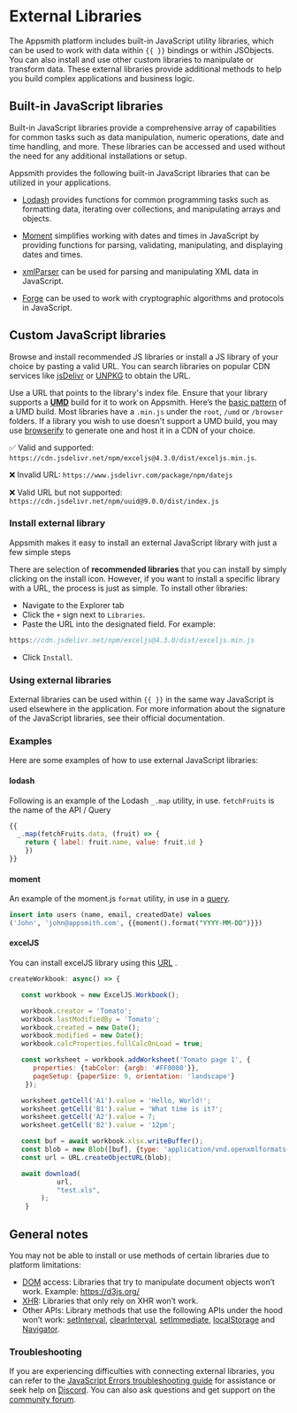 # External Libraries

The Appsmith platform includes built-in JavaScript utility libraries, which can be used to work with data within `{{ }}` bindings or within JSObjects. You can also install and use other custom libraries to manipulate or transform data. These external libraries provide additional methods to help you build complex applications and business logic.



## Built-in JavaScript libraries

Built-in JavaScript libraries provide a comprehensive array of capabilities for common tasks such as data manipulation, numeric operations, date and time handling, and more. These libraries can be accessed and used without the need for any additional installations or setup.

 <VideoEmbed host="youtube" videoId="tqJna718tj4" title="Using Built-in Libraries in Appsmith" caption="Using Built-in Libraries in Appsmith"/> 

Appsmith provides the following built-in JavaScript libraries that can be utilized in your applications.

* [Lodash](https://lodash.com/docs/4.17.15) provides functions for common programming tasks such as formatting data, iterating over collections, and manipulating arrays and objects.

* [Moment](https://momentjs.com/docs/) simplifies working with dates and times in JavaScript by providing functions for parsing, validating, manipulating, and displaying dates and times.

* [xmlParser](https://naturalintelligence.github.io/fast-xml-parser/) can be used for parsing and manipulating XML data in JavaScript.

* [Forge](https://github.com/digitalbazaar/forge) can be used to work with cryptographic algorithms and protocols in JavaScript.


## Custom JavaScript libraries

Browse and install recommended JS libraries or install a JS library of your choice by pasting a valid URL. You can search libraries on popular CDN services like [jsDelivr](https://www.jsdelivr.com/) or [UNPKG](https://unpkg.com/) to obtain the URL.

Use a URL that points to the library's index file. Ensure that your library supports a **[UMD](https://github.com/umdjs/umd)** build for it to work on Appsmith. Here’s the [basic pattern](https://github.com/umdjs/umd/blob/master/templates/commonjsStrict.js) of a UMD build. Most libraries have a `.min.js` under the `root`, `/umd` or `/browser` folders. If a library you wish to use doesn't support a UMD build, you may use [browserify](https://browserify.org/) to generate one and host it in a CDN of your choice.


✅ Valid and supported:  `https://cdn.jsdelivr.net/npm/exceljs@4.3.0/dist/exceljs.min.js`. 

❌ Invalid URL: `https://www.jsdelivr.com/package/npm/datejs`

❌ Valid URL but not supported: `https://cdn.jsdelivr.net/npm/uuid@9.0.0/dist/index.js`


### Install external library

Appsmith makes it easy to install an external JavaScript library with just a few simple steps

 <VideoEmbed host="youtube" videoId="bo66yFTfy6Q" title="Installing custom JavaScript libraries" caption="Installing External JavaScript libraries"/> 


There are selection of **recommended libraries** that you can install by simply clicking on the install icon. However, if you want to install a specific library with a URL, the process is just as simple. To install other libraries:

* Navigate to the Explorer tab
* Click the `+` sign next to `Libraries`.
* Paste the URL into the designated field. For example: 
```js 
https://cdn.jsdelivr.net/npm/exceljs@4.3.0/dist/exceljs.min.js
```
* Click `Install`.

### Using external libraries

External libraries can be used within `{{ }}` in the same way JavaScript is used elsewhere in the application. For more information about the signature of the JavaScript libraries, see their official documentation.

### Examples
Here are some examples of how to use external JavaScript libraries:

#### lodash

Following is an example of the Lodash `_.map` utility, in use. `fetchFruits` is the name of the API / Query

```javascript
{{
  _.map(fetchFruits.data, (fruit) => { 
    return { label: fruit.name, value: fruit.id } 
    })
}}
```

#### moment

An example of the moment.js `format` utility, in use in a [query](../data-access-and-binding/querying-a-database/).

```sql
insert into users (name, email, createdDate) values 
('John', 'john@appsmith.com', {{moment().format("YYYY-MM-DD")}})
```
#### excelJS

You can install excelJS library using this [URL](https://www.jsdelivr.com/package/npm/exceljs) .

```javascript
createWorkbook: async() => {

   const workbook = new ExcelJS.Workbook();

   workbook.creator = 'Tomato';
   workbook.lastModifiedBy = 'Tomato';
   workbook.created = new Date();
   workbook.modified = new Date();
   workbook.calcProperties.fullCalcOnLoad = true;

   const worksheet = workbook.addWorksheet('Tomato page 1', {
      properties: {tabColor: {argb: '#FF0000'}},
      pageSetup: {paperSize: 9, orientation: 'landscape'}
    });

   worksheet.getCell('A1').value = 'Hello, World!';
   worksheet.getCell('B1').value = 'What time is it?';
   worksheet.getCell('A2').value = 7;
   worksheet.getCell('B2').value = '12pm';

   const buf = await workbook.xlsx.writeBuffer();
   const blob = new Blob([buf], {type: 'application/vnd.openxmlformats-officedocument.spreadsheetml.sheet'});
   const url = URL.createObjectURL(blob);

   await download(
			url, 
			"test.xls",
		);
	}
```
## General notes

You may not be able to install or use methods of certain libraries due to platform limitations:
* [DOM](https://developer.mozilla.org/en-US/docs/Web/API/Document_Object_Model/Introduction) access: Libraries that try to manipulate document objects won’t work. Example: https://d3js.org/
* [XHR](https://www.notion.so/Custom-JS-Libraries-82c03d95918b4eaa8f3e0dd811f3cd00): Libraries that only rely on XHR won’t work.
* Other APIs: Library methods that use the following APIs under the hood won’t work: [setInterval](https://developer.mozilla.org/en-US/docs/Web/API/setInterval), [clearInterval](https://developer.mozilla.org/en-US/docs/Web/API/clearInterval), [setImmediate](https://developer.mozilla.org/en-US/docs/Web/API/Window/setImmediate), [localStorage](https://developer.mozilla.org/en-US/docs/Web/API/Window/localStorage) and [Navigator](https://developer.mozilla.org/en-US/docs/Web/API/Navigator).


### Troubleshooting
If you are experiencing difficulties with connecting external libraries, you can refer to the [JavaScript Errors troubleshooting guide](help-and-support/troubleshooting-guide/js-errors) for assistance or seek help on [Discord](https://discord.com/invite/rBTTVJp). You can also ask questions and get support on the [community forum](https://community.appsmith.com/).





